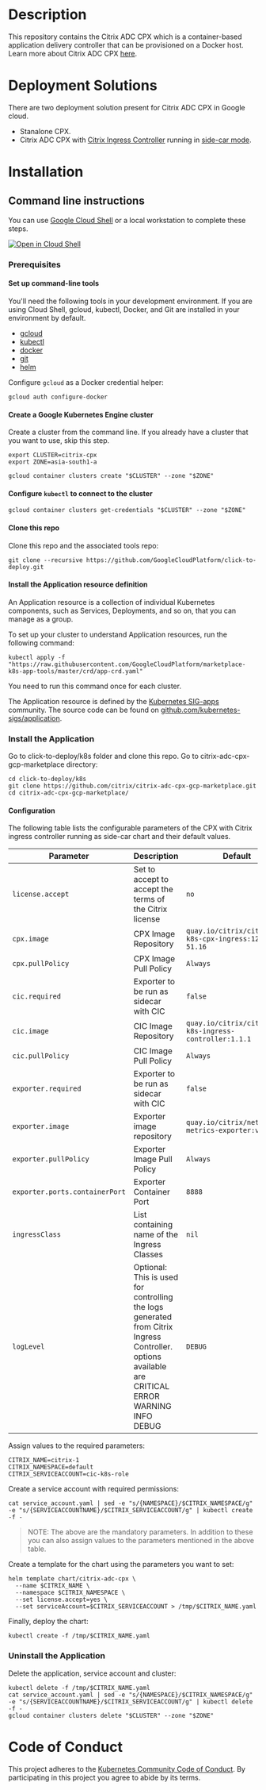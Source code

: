 # **Description**

This repository contains the Citrix ADC CPX which is a container-based application delivery controller that can be provisioned on a Docker host. Learn more about Citrix ADC CPX [here](https://docs.citrix.com/en-us/citrix-adc-cpx/12-1/about.html).

# **Deployment Solutions**

There are two deployment solution present for Citrix ADC CPX in Google cloud.

* Stanalone CPX.
* Citrix ADC CPX with [Citrix Ingress Controller](https://github.com/citrix/citrix-k8s-ingress-controller) running in [side-car mode](https://kubernetes.io/docs/concepts/workloads/pods/pod-overview/).

# **Installation**
## **Command line instructions**
You can use [Google Cloud Shell](https://cloud.google.com/shell/) or a local
workstation to complete these steps.

[![Open in Cloud Shell](http://gstatic.com/cloudssh/images/open-btn.svg)](https://console.cloud.google.com/cloudshell/editor?cloudshell_git_repo=https://github.com/GoogleCloudPlatform/click-to-deploy&cloudshell_working_dir=k8s/jenkins)

### Prerequisites
#### Set up command-line tools
You'll need the following tools in your development environment. If you are using Cloud Shell, gcloud, kubectl, Docker, and Git are installed in your environment by default.

* [gcloud](https://cloud.google.com/sdk/gcloud/)
* [kubectl](https://kubernetes.io/docs/reference/kubectl/overview/)
* [docker](https://docs.docker.com/install/)
* [git](https://git-scm.com/book/en/v2/Getting-Started-Installing-Git)
* [helm](https://helm.sh)

Configure `gcloud` as a Docker credential helper:

```shell
gcloud auth configure-docker
```

#### Create a Google Kubernetes Engine cluster
Create a cluster from the command line. If you already have a cluster that you
want to use, skip this step.
```shell
export CLUSTER=citrix-cpx
export ZONE=asia-south1-a
```
```shell
gcloud container clusters create "$CLUSTER" --zone "$ZONE"
```

#### Configure `kubectl` to connect to the cluster
```shell
gcloud container clusters get-credentials "$CLUSTER" --zone "$ZONE"
```

#### Clone this repo
Clone this repo and the associated tools repo:
```shell
git clone --recursive https://github.com/GoogleCloudPlatform/click-to-deploy.git
```

#### Install the Application resource definition
An Application resource is a collection of individual Kubernetes components,
such as Services, Deployments, and so on, that you can manage as a group.

To set up your cluster to understand Application resources, run the following
command:
```shell
kubectl apply -f "https://raw.githubusercontent.com/GoogleCloudPlatform/marketplace-k8s-app-tools/master/crd/app-crd.yaml"
```
You need to run this command once for each cluster.

The Application resource is defined by the
[Kubernetes SIG-apps](https://github.com/kubernetes/community/tree/master/sig-apps)
community. The source code can be found on
[github.com/kubernetes-sigs/application](https://github.com/kubernetes-sigs/application).

### **Install the Application**

Go to click-to-deploy/k8s folder and clone this repo. Go to citrix-adc-cpx-gcp-marketplace directory:
```shell
cd click-to-deploy/k8s
git clone https://github.com/citrix/citrix-adc-cpx-gcp-marketplace.git
cd citrix-adc-cpx-gcp-marketplace/
```

#### Configuration
The following table lists the configurable parameters of the CPX with Citrix ingress controller running as side-car chart and their default values.

| Parameter | Description | Default |
| --------- | ----------- | ------- |
|```license.accept```|Set to accept to accept the terms of the Citrix license| ```no``` |
|```cpx.image```| CPX Image Repository| ```quay.io/citrix/citrix-k8s-cpx-ingress:12.1-51.16```|
|```cpx.pullPolicy```| CPX Image Pull Policy  | ```Always``` |
|```cic.required```| Exporter to be run as sidecar with CIC|```false```|
|```cic.image```| CIC Image Repository| ```quay.io/citrix/citrix-k8s-ingress-controller:1.1.1```|
|```cic.pullPolicy```| CIC Image Pull Policy  | ```Always``` |
|```exporter.required```| Exporter to be run as sidecar with CIC|```false```|
|```exporter.image```| Exporter image repository|```quay.io/citrix/netscaler-metrics-exporter:v1.0.4 ```|
|```exporter.pullPolicy```| Exporter Image Pull Policy|```Always```|
|```exporter.ports.containerPort```| Exporter Container Port|```8888```|
|```ingressClass```| List containing name of the Ingress Classes  | ```nil``` |
|```logLevel```|Optional: This is used for controlling the logs generated from Citrix Ingress Controller. options available are CRITICAL ERROR WARNING INFO DEBUG |```DEBUG```|

Assign values to the required parameters:
```shell
CITRIX_NAME=citrix-1
CITRIX_NAMESPACE=default
CITRIX_SERVICEACCOUNT=cic-k8s-role
```

Create a service account with required permissions:
```shell
cat service_account.yaml | sed -e "s/{NAMESPACE}/$CITRIX_NAMESPACE/g" -e "s/{SERVICEACCOUNTNAME}/$CITRIX_SERVICEACCOUNT/g" | kubectl create -f -
```

> NOTE: The above are the mandatory parameters. In addition to these you can also assign values to the parameters mentioned in the above table.

Create a template for the chart using the parameters you want to set:
```
helm template chart/citrix-adc-cpx \
  --name $CITRIX_NAME \
  --namespace $CITRIX_NAMESPACE \
  --set license.accept=yes \
  --set serviceAccount=$CITRIX_SERVICEACCOUNT > /tmp/$CITRIX_NAME.yaml
```

Finally, deploy the chart:
```shell
kubectl create -f /tmp/$CITRIX_NAME.yaml
```

### **Uninstall the Application**
Delete the application, service account and cluster:
```shell
kubectl delete -f /tmp/$CITRIX_NAME.yaml
cat service_account.yaml | sed -e "s/{NAMESPACE}/$CITRIX_NAMESPACE/g" -e "s/{SERVICEACCOUNTNAME}/$CITRIX_SERVICEACCOUNT/g" | kubectl delete -f -
gcloud container clusters delete "$CLUSTER" --zone "$ZONE"
```

# **Code of Conduct**
This project adheres to the [Kubernetes Community Code of Conduct](https://github.com/kubernetes/community/blob/master/code-of-conduct.md). By participating in this project you agree to abide by its terms.

